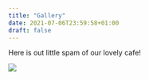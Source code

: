```yaml
---
title: "Gallery"
date: 2021-07-06T23:59:58+01:00
draft: false
---
```


Here is out little spam of our lovely cafe!

![](highlands.jpg)




